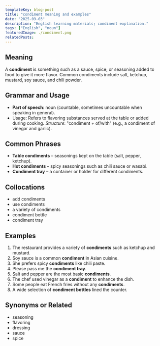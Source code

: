 ```yaml
---
templateKey: blog-post
title: "condiment meaning and examples"
date: "2025-09-03"
description: "English learning materials; condiment explanation."
tags: ["English", "noun"]
featuredImage: ./condiment.png
relatedPosts:
---
```


## Meaning

A **condiment** is something such as a sauce, spice, or seasoning added to food to give it more flavor. Common condiments include salt, ketchup, mustard, soy sauce, and chili powder.

## Grammar and Usage

- **Part of speech**: noun (countable, sometimes uncountable when speaking in general).
- Usage: Refers to flavoring substances served at the table or added during cooking.
  _Structure_: "condiment + of/with" (e.g., a condiment of vinegar and garlic).

## Common Phrases

- **Table condiments** – seasonings kept on the table (salt, pepper, ketchup).
- **Hot condiments** – spicy seasonings such as chili sauce or wasabi.
- **Condiment tray** – a container or holder for different condiments.

## Collocations

- add condiments
- use condiments
- a variety of condiments
- condiment bottle
- condiment tray

## Examples

1. The restaurant provides a variety of **condiments** such as ketchup and mustard.
2. Soy sauce is a common **condiment** in Asian cuisine.
3. She prefers spicy **condiments** like chili paste.
4. Please pass me the **condiment tray**.
5. Salt and pepper are the most basic **condiments**.
6. The chef used vinegar as a **condiment** to enhance the dish.
7. Some people eat French fries without any **condiments**.
8. A wide selection of **condiment bottles** lined the counter.

## Synonyms or Related

- seasoning
- flavoring
- dressing
- sauce
- spice
